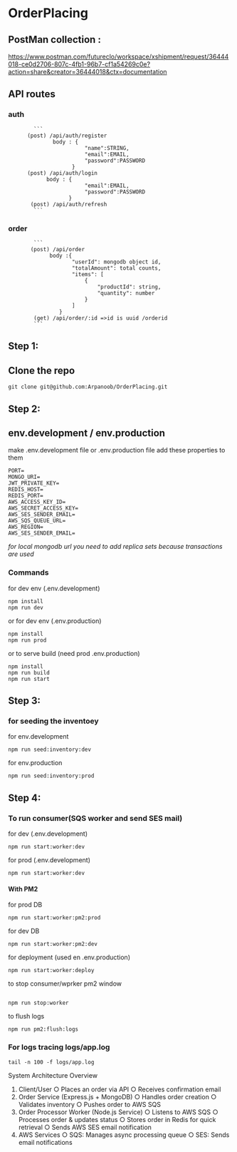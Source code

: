 # OrderPlacing

## PostMan collection :

https://www.postman.com/futureclo/workspace/xshipment/request/36444018-ce0d2706-807c-4fb1-96b7-cf1a54269c0e?action=share&creator=36444018&ctx=documentation

## API routes

### auth

            ```
          (post) /api/auth/register
                  body : {
                            "name":STRING,
                            "email":EMAIL,
                            "password":PASSWORD
                        }
          (post) /api/auth/login
                body : {
                            "email":EMAIL,
                            "password":PASSWORD
                       }
           (post) /api/auth/refresh
            ```

### order

            ```
           (post) /api/order
                 body :{
                        "userId": mongodb object id,
                        "totalAmount": total counts,
                        "items": [
                            {
                                "productId": string,
                                "quantity": number
                            }
                        ]
                    }
            (get) /api/order/:id =>id is uuid /orderid
            ```

## Step 1:

## Clone the repo

```
git clone git@github.com:Arpanoob/OrderPlacing.git
```

## Step 2:

## env.development / env.production

make .env.development file
or .env.production file
add these properties to them

```
PORT=
MONGO_URI=
JWT_PRIVATE_KEY=
REDIS_HOST=
REDIS_PORT=
AWS_ACCESS_KEY_ID=
AWS_SECRET_ACCESS_KEY=
AWS_SES_SENDER_EMAIL=
AWS_SQS_QUEUE_URL=
AWS_REGION=
AWS_SES_SENDER_EMAIL=
```

_for local mongodb url you need to add replica sets because transactions are used_

### Commands

for dev env (.env.development)

```
npm install
npm run dev
```

or
for dev env (.env.production)

```
npm install
npm run prod
```

or to serve build (need prod .env.production)

```
npm install
npm run build
npm run start
```

## Step 3:

### for seeding the inventoey

for env.development

```
npm run seed:inventory:dev
```

for env.production

```
npm run seed:inventory:prod
```

## Step 4:

### To run consumer(SQS worker and send SES mail)

for dev (.env.development)

```
npm run start:worker:dev
```

for prod (.env.development)

```
npm run start:worker:dev
```

#### With PM2

for prod DB

```
npm run start:worker:pm2:prod
```

for dev DB

```
npm run start:worker:pm2:dev
```

for deployment (used en .env.production)

```
npm run start:worker:deploy
```
to stop consumer/wprker pm2 window

```

npm run stop:worker

```

to flush logs

```
npm run pm2:flush:logs
```

### For logs tracing logs/app.log

```
tail -n 100 -f logs/app.log
```

System Architecture Overview

1. Client/User
   ○ Places an order via API
   ○ Receives confirmation email
2. Order Service (Express.js + MongoDB)
   ○ Handles order creation
   ○ Validates inventory
   ○ Pushes order to AWS SQS
3. Order Processor Worker (Node.js Service)
   ○ Listens to AWS SQS
   ○ Processes order & updates status
   ○ Stores order in Redis for quick retrieval
   ○ Sends AWS SES email notification
4. AWS Services
   ○ SQS: Manages async processing queue
   ○ SES: Sends email notifications
```
